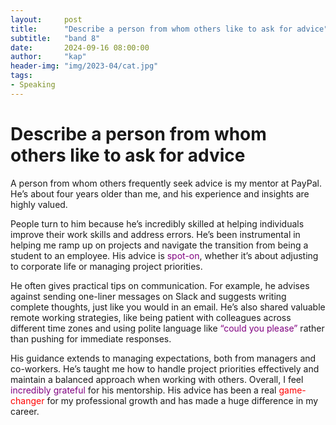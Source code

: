 ```yaml
---
layout:     post
title:      "Describe a person from whom others like to ask for advice"
subtitle:   "band 8"
date:       2024-09-16 08:00:00
author:     "kap"
header-img: "img/2023-04/cat.jpg"
tags:
- Speaking
---
```

# Describe a person from whom others like to ask for advice

A person from whom others frequently seek advice is my mentor at PayPal. He’s about four years older than me, and his experience and insights are highly valued.

People turn to him because he’s incredibly skilled at helping individuals improve their work skills and address errors. He’s been instrumental in helping me ramp up on projects and navigate the transition from being a student to an employee. His advice is <span style="color:purple">spot-on</span>, whether it’s about adjusting to corporate life or managing project priorities.

He often gives practical tips on communication. For example, he advises against sending one-liner messages on Slack and suggests writing complete thoughts, just like you would in an email. He’s also shared valuable remote working strategies, like being patient with colleagues across different time zones and using polite language like <span style="color:purple">“could you please”</span> rather than pushing for immediate responses.

His guidance extends to managing expectations, both from managers and co-workers. He’s taught me how to handle project priorities effectively and maintain a balanced approach when working with others. Overall, I feel <span style="color:purple">incredibly grateful</span> for his mentorship. His advice has been a real <span style="color:red">game-changer</span> for my professional growth and has made a huge difference in my career.
